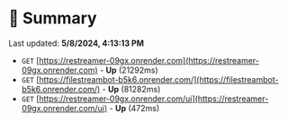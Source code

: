 # 📖 Summary
Last updated: **5/8/2024, 4:13:13 PM**

- `GET` [https://restreamer-09gx.onrender.com](https://restreamer-09gx.onrender.com) - **Up** (21292ms)
- `GET` [https://filestreambot-b5k6.onrender.com/](https://filestreambot-b5k6.onrender.com/) - **Up** (81282ms)
- `GET` [https://restreamer-09gx.onrender.com/ui](https://restreamer-09gx.onrender.com/ui) - **Up** (472ms)
